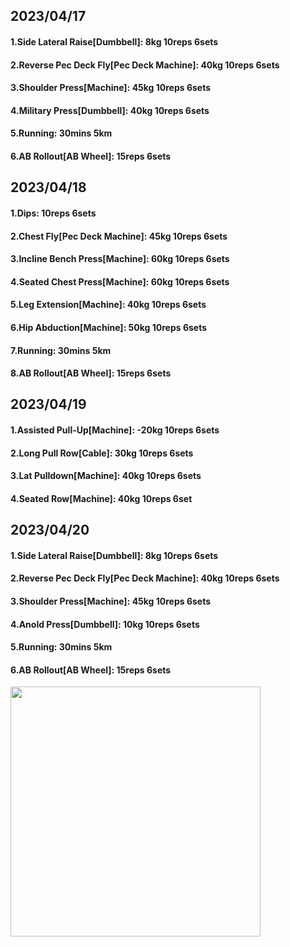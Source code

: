 ## 2023/04/17
#### 1.Side Lateral Raise\[Dumbbell\]: 8kg 10reps 6sets
#### 2.Reverse Pec Deck Fly\[Pec Deck Machine\]: 40kg 10reps 6sets
#### 3.Shoulder Press\[Machine\]: 45kg 10reps 6sets
#### 4.Military Press\[Dumbbell\]: 40kg 10reps 6sets
#### 5.Running: 30mins 5km
#### 6.AB Rollout\[AB Wheel\]: 15reps 6sets

## 2023/04/18
#### 1.Dips: 10reps 6sets
#### 2.Chest Fly\[Pec Deck Machine\]: 45kg 10reps 6sets
#### 3.Incline Bench Press\[Machine\]: 60kg 10reps 6sets
#### 4.Seated Chest Press\[Machine\]: 60kg 10reps 6sets
#### 5.Leg Extension\[Machine\]: 40kg 10reps 6sets
#### 6.Hip Abduction\[Machine\]: 50kg 10reps 6sets
#### 7.Running: 30mins 5km
#### 8.AB Rollout\[AB Wheel\]: 15reps 6sets

## 2023/04/19
#### 1.Assisted Pull-Up\[Machine\]: -20kg 10reps 6sets
#### 2.Long Pull Row\[Cable\]: 30kg 10reps 6sets
#### 3.Lat Pulldown\[Machine\]: 40kg 10reps 6sets
#### 4.Seated Row\[Machine\]: 40kg 10reps 6set

## 2023/04/20
#### 1.Side Lateral Raise\[Dumbbell\]: 8kg 10reps 6sets
#### 2.Reverse Pec Deck Fly\[Pec Deck Machine\]: 40kg 10reps 6sets
#### 3.Shoulder Press\[Machine\]: 45kg 10reps 6sets
#### 4.Anold Press\[Dumbbell\]: 10kg 10reps 6sets
#### 5.Running: 30mins 5km
#### 6.AB Rollout\[AB Wheel\]: 15reps 6sets

<img src='../_resources/__085.png' width='400px' />
